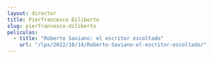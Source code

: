 ```yaml
---
layout: director
title: Pierfrancesco Diliberto
slug: pierfrancesco-diliberto
peliculas:
  - title: "Roberto Saviano: el escritor escoltado"
    url: "/lps/2022/10/14/Roberto-Saviano-el-escritor-escoltado/"
---
```

